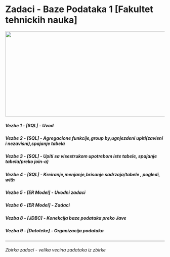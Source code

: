 # Zadaci - Baze Podataka 1 [Fakultet tehnickih nauka]

<p align="center">
  <img width="650" height="270" src="http://www.cybertrol.com/wp-content/uploads/2016/03/DatabaseDesign_Infographic-1.png">
</p>

##### Vezbe 1 - [SQL] - Uvod 
##### Vezbe 2 - [SQL] - Agregacione funkcije,group by,ugnjezdeni upiti(zavisni i nezavisni),spajanje tabela
##### Vezbe 3 - [SQL] - Upiti sa visestrukom upotrebom iste tabele, spajanje tabela(preko join-a)
##### Vezbe 4 - [SQL] - Kreiranje,menjanje,brisanje sadrzaja/tabele , pogledi, with
##### Vezbe 5 - [ER Model] - Uvodni zadaci
##### Vezbe 6 - [ER Model] - Zadaci
##### Vezba 8 - [JDBC] - Konekcija baze podataka preko Jave
##### Vezba 9 - [Datoteke] - Organizacija podataka
<hr>

###### Zbirka zadaci - velika vecina zadataka iz zbirke
